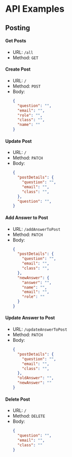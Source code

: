 # API Examples

## Posting

#### Get Posts
  - URL: `/all`
  - Method: `GET`

#### Create Post
  - URL: `/`
  - Method: `POST`
  - Body:
      ```json
      {
        "question": "",
        "email": "",
        "role": "",
        "class": "",
        "name": ""
      }
      ```

#### Update Post
  - URL: `/`
  - Method: `PATCH`
  - Body:
      ```json
      {
        "postDetails": {
          "question": "",
          "email": "",
          "class": "",
        },
        "question": "",
      }
      ```

#### Add Answer to Post
  - URL: `/addAnswerToPost`
  - Method: `PATCH`
  - Body:
      ```json
      {
        "postDetails": {
          "question": "",
          "email": "",
          "class": "",
        },
        "newAnswer": {
          "answer": "",
          "name": "",
          "email": "",
          "role": ""
        }
      }
      ```

#### Update Answer to Post
  - URL: `/updateAnswerToPost`
  - Method: `PATCH`
  - Body:
      ```json
      {
        "postDetails": {
          "question": "",
          "email": "",
          "class": "",
        },
        "oldAnswer": "",
        "newAnswer": ""
      }
      ```

#### Delete Post
  - URL: `/`
  - Method: `DELETE`
  - Body:
      ```json
      {
        "question": "",
        "email": "",
        "class": ""
      }
      ```

